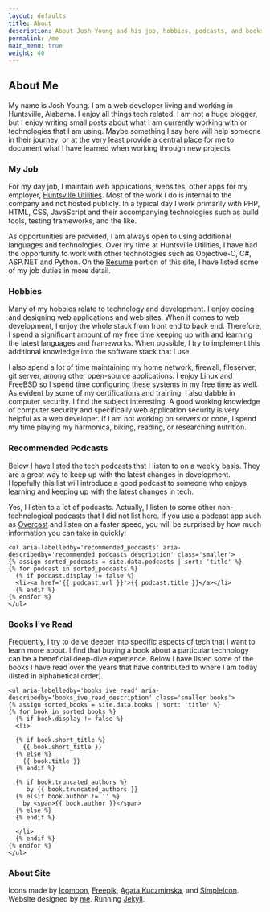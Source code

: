 ```yaml
---
layout: defaults
title: About
description: About Josh Young and his job, hobbies, podcasts, and books. About this site.
permalink: /me
main_menu: true
weight: 40
---
```


<section>
  <div class='inner-section'>
  <h2>About Me</h2>

  <article>
    <p>My name is Josh Young. I am a web developer living and working in Huntsville, Alabama. I enjoy all things tech related. I am not a huge blogger, but I enjoy writing small posts about what I am currently working with or technologies that I am using. Maybe something I say here will help someone in their journey; or at the very least provide a central place for me to document what I have learned when working through new projects.</p>
  </article>

  <article>
    <h3>My Job</h3>
    <p>For my day job, I maintain web applications, websites, other apps for my employer, 
    <a href='https://www.hsvutil.org'>Huntsville Utilities</a>. Most of the work I do is internal to the company and not hosted publicly. In a typical day I work primarily with PHP, HTML, CSS, JavaScript and their accompanying technologies such as build tools, testing frameworks, and the like.</p>
    <p>As opportunities are provided, I am always open to using additional languages and technologies. Over my time at Huntsville Utilities, I have had the opportunity to work with other technologies such as Objective-C, C#, ASP.NET and Python. On the <a href='/resume'>Resume</a> portion of this site, I have listed some of my job duties in more detail.</p>
  </article>

  <article>
    <a name='hobbies'></a>
    <h3>Hobbies</h3>
    <p>Many of my hobbies relate to technology and development. I enjoy coding and designing web applications and web sites. When it comes to web development, I enjoy the whole stack from front end to back end. Therefore, I spend a significant amount of my free time keeping up with and learning the latest languages and frameworks. When possible, I try to implement this additional knowledge into the software stack that I use.</p>
    <p>I also spend a lot of time maintaining my home network, firewall, fileserver, git server, among other open-source applications. I enjoy Linux and FreeBSD so I spend time configuring these systems in my free time as well. As evident by some of my certifications and training, I also dabble in computer security. I find the subject interesting. A good working knowledge of computer security and specifically web application security is very helpful as a web developer. If I am not working on servers or code, I spend my time playing my harmonica, biking, reading, or researching nutrition.</p>
  </article>

  <article>
    <a name='podcasts'></a>
    <h3 id='recommended_podcasts'>Recommended Podcasts</h3>
    <p id='recommended_podcasts_description'>Below I have listed the tech podcasts that I listen to on a weekly basis. They are a great way to keep up with the latest changes in development. Hopefully this list will introduce a good podcast to someone who enjoys learning and keeping up with the latest changes in tech.</p>
    <p>Yes, I listen to a lot of podcasts. Actually, I listen to some other non-technological podcasts that I did not list here. If you use a podcast app such as <a href='https://overcast.fm'>Overcast</a> and listen on a faster speed, you will be surprised by how much information you can take in quickly!</p>

    <ul aria-labelledby='recommended_podcasts' aria-describedby='recommended_podcasts_description' class='smaller'>
    {% assign sorted_podcasts = site.data.podcasts | sort: 'title' %}
    {% for podcast in sorted_podcasts %}
      {% if podcast.display != false %}
      <li><a href='{{ podcast.url }}'>{{ podcast.title }}</a></li>
      {% endif %}
    {% endfor %}
    </ul>

  </article>

  <article>
    <a name='books'></a>
    <h3 id='books_ive_read'>Books I've Read</h3>
    <p id='books_ive_read_description'>Frequently, I try to delve deeper into specific aspects of tech that I want to learn more about. I find that buying a book about a particular technology can be a beneficial deep-dive experience. Below I have listed some of the books I have read over the years that have contributed to where I am today (listed in alphabetical order).</p>

    <ul aria-labelledby='books_ive_read' aria-describedby='books_ive_read_description' class='smaller books'>
    {% assign sorted_books = site.data.books | sort: 'title' %}
    {% for book in sorted_books %}
      {% if book.display != false %}
      <li>

      {% if book.short_title %}
        {{ book.short_title }} 
      {% else %}
        {{ book.title }} 
      {% endif %}

      {% if book.truncated_authors %}
         by {{ book.truncated_authors }} 
      {% elsif book.author != '' %}
        by <span>{{ book.author }}</span>
      {% else %}
      {% endif %}

      </li>
      {% endif %}
    {% endfor %}
    </ul>

  </article>

  <article>
    <h3>About Site</h3>
    <p>
    Icons made by <a href='http://www.flaticon.com/authors/icomoon' title='Icomoon'>Icomoon</a>,
    <a href="http://www.freepik.com" title="Freepik">Freepik</a>,
    <a href="http://www.flaticon.com/authors/agata-kuczminska" title="Agata Kuczminska">Agata Kuczminska</a>,
    and
    <a href='http://www.flaticon.com/authors/simpleicon' title='SimpleIcon'>SimpleIcon</a>.
    <br />
    Website designed by <a href='/me'>me</a>. Running <a href='https://jekyllrb.com'>Jekyll</a>.
    </p>
  </article>
  </div><!-- inner-section -->
</section>